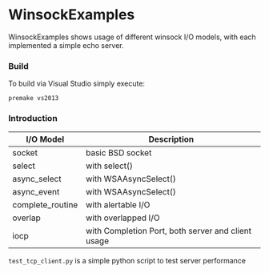 # WinsockExamples

WinsockExamples shows usage of different winsock I/O models, with each implemented a simple echo server.


### Build    

To build via Visual Studio simply execute:

    premake vs2013
    

### Introduction

I/O Model       | Description
----------------|------------
socket          | basic BSD socket
select          | with select()
async_select    | with WSAAsyncSelect()
async_event     | with WSAAsyncSelect()
complete_routine| with alertable I/O
overlap         | with overlapped I/O
iocp            | with Completion Port, both server and client usage


`test_tcp_client.py` is a simple python script to test server performance
